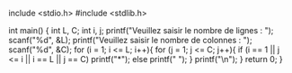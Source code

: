 include <stdio.h>
#include <stdlib.h>

int main()
{
    int L, C;
    int i, j;
    printf("Veuillez saisir le nombre de lignes : ");
    scanf("%d", &L);
    printf("Veuillez saisir le nombre de colonnes : ");
    scanf("%d", &C);
    for (i = 1; i <= L; i++){
        for (j = 1; j <= C; j++){
            if (i == 1 || j <= i || i == L || j == C)
                printf("*");
            else
                printf(" ");
        }
    printf("\n");
    }
    return 0;
}
